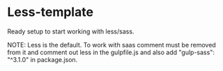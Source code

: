 # Less-template
 Ready setup to start working with less/sass.

 NOTE:
Less is the default. To work with saas comment must be removed from it and comment out less in the gulpfile.js and also add "gulp-sass": "^3.1.0" in package.json.
